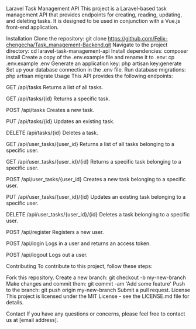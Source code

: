 Laravel Task Management API
This project is a Laravel-based task management API that provides endpoints for creating, reading, updating, and deleting tasks. It is designed to be used in conjunction with a Vue.js front-end application.

Installation
Clone the repository: git clone https://github.com/Felix-chengecha/Task_management-Backend.git
Navigate to the project directory: cd laravel-task-management-api
Install dependencies: composer install
Create a copy of the .env.example file and rename it to .env: cp .env.example .env
Generate an application key: php artisan key:generate
Set up your database connection in the .env file.
Run database migrations: php artisan migrate
Usage
This API provides the following endpoints:

GET /api/tasks
Returns a list of all tasks.

GET /api/tasks/{id}
Returns a specific task.

POST /api/tasks
Creates a new task.

PUT /api/tasks/{id}
Updates an existing task.

DELETE /api/tasks/{id}
Deletes a task.

GET /api/user_tasks/{user_id}
Returns a list of all tasks belonging to a specific user.

GET /api/user_tasks/{user_id}/{id}
Returns a specific task belonging to a specific user.

POST /api/user_tasks/{user_id}
Creates a new task belonging to a specific user.

PUT /api/user_tasks/{user_id}/{id}
Updates an existing task belonging to a specific user.

DELETE /api/user_tasks/{user_id}/{id}
Deletes a task belonging to a specific user.

POST /api/register
Registers a new user.

POST /api/login
Logs in a user and returns an access token.

POST /api/logout
Logs out a user.

Contributing
To contribute to this project, follow these steps:

Fork this repository.
Create a new branch: git checkout -b my-new-branch
Make changes and commit them: git commit -am 'Add some feature'
Push to the branch: git push origin my-new-branch
Submit a pull request.
License
This project is licensed under the MIT License - see the LICENSE.md file for details.

Contact
If you have any questions or concerns, please feel free to contact us at [email address].





